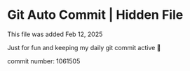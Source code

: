 # Git Auto Commit | Hidden File

This file was added Feb 12, 2025

Just for fun and keeping my daily git commit active 🤪

commit number: 1061505
